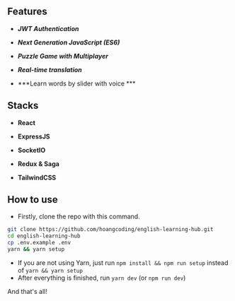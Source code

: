 
## Features

- ***JWT Authentication***

- ***Next Generation JavaScript (ES6)***

- ***Puzzle Game with Multiplayer***

- ***Real-time translation***

- ***Learn words by slider with voice ***

## Stacks

- **React**

- **ExpressJS**

- **SocketIO**

- **Redux & Saga**

- **TailwindCSS**


## How to use

- Firstly, clone the repo with this command.

```bash
git clone https://github.com/hoangcoding/english-learning-hub.git
cd english-learning-hub
cp .env.example .env
yarn && yarn setup
```

- If you are not using Yarn, just run ```npm install && npm run setup``` instead of ```yarn && yarn setup```
- After everything is finished, run ```yarn dev``` (or ```npm run dev```)

And that's all!
